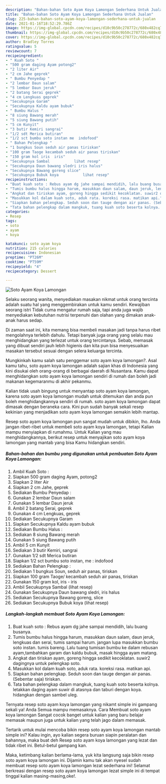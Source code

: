 ```yaml
---
description: "Bahan-bahan Soto Ayam Koya Lamongan Sederhana Untuk Jualan"
title: "Bahan-bahan Soto Ayam Koya Lamongan Sederhana Untuk Jualan"
slug: 225-bahan-bahan-soto-ayam-koya-lamongan-sederhana-untuk-jualan
date: 2021-01-16T18:52:29.786Z
image: https://img-global.cpcdn.com/recipes/d10c9b50c278772c/680x482cq70/soto-ayam-koya-lamongan-foto-resep-utama.jpg
thumbnail: https://img-global.cpcdn.com/recipes/d10c9b50c278772c/680x482cq70/soto-ayam-koya-lamongan-foto-resep-utama.jpg
cover: https://img-global.cpcdn.com/recipes/d10c9b50c278772c/680x482cq70/soto-ayam-koya-lamongan-foto-resep-utama.jpg
author: Bradley Torres
ratingvalue: 5
reviewcount: 7
recipeingredient:
- " Kuah Soto "
- "500 gram daging Ayam potong2"
- "2 liter Air"
- "2 cm Jahe geprek"
- " Bumbu Penyedap "
- "2 lembar Daun salam"
- "5 lembar Daun jeruk"
- "2 batang Serai geprek"
- "4 cm Lengkuas geprek"
- "Secukupnya Garam"
- "Secukupnya Kaldu ayam bubuk"
- " Bumbu Halus "
- "8 siung Bawang merah"
- "5 siung Bawang putih"
- "5 cm Kunyit"
- "3 butir Kemiri sangrai"
- "1/2 sdt Merica butiran"
- "1/2 sct bumbu soto instan me  indofood"
- " Bahan Pelengkap "
- "1 bungkus Soun seduh air panas tiriskan"
- "100 gram Taoge kecambah seduh air panas tiriskan"
- "150 gram kol iris  iris"
- "Secukupnya Sambal           lihat resep"
- "Secukupnya Daun bawang sledri iris halus"
- "Secukupnya Bawang goreng slice"
- "Secukupnya Bubuk koya           lihat resep"
recipeinstructions:
- "Buat kuah soto : Rebus ayam dg jahe sampai mendidih, lalu buang busanya."
- "Tumis bumbu halus hingga harum, masukkan daun salam, daun jeruk, lengkuas dan serai, tumis sampai harum. jangan lupa masukkan bumbu soto instan. tumis bareng. Lalu tuang tumisan bumbu ke dalam rebusan ayam,tambahkan garam dan kaldu bubuk, masak hingga ayam matang."
- "Angkat dan tiriskan ayam, goreng hingga sedikit kecoklatan. suwir2 dagingnya untuk pelengkap soto."
- "Masukkan kol dalam kuah soto, aduk rata. koreksi rasa. matikan api."
- "Siapkan bahan pelengkap. Seduh soon dan tauge dengan air panas. (Sebentar saja) tiriskan."
- "Tata bahan pelengkap dalam mangkuk, tuang kuah soto beserta kolnya. letakkan daging ayam suwir di atasnya dan taburi dengan koya. hidangkan dengan sambel uleg."
categories:
- Resep
tags:
- soto
- ayam
- koya

katakunci: soto ayam koya 
nutrition: 215 calories
recipecuisine: Indonesian
preptime: "PT26M"
cooktime: "PT59M"
recipeyield: "4"
recipecategory: Dessert

---
```



![Soto Ayam Koya Lamongan](https://img-global.cpcdn.com/recipes/d10c9b50c278772c/680x482cq70/soto-ayam-koya-lamongan-foto-resep-utama.jpg)

Selaku seorang wanita, menyediakan masakan nikmat untuk orang tercinta adalah suatu hal yang menggembirakan untuk kamu sendiri. Kewajiban seorang istri Tidak cuma mengatur rumah saja, tapi anda juga wajib menyediakan kebutuhan nutrisi terpenuhi dan olahan yang dimakan anak-anak harus sedap.

Di zaman  saat ini, kita memang bisa membeli masakan jadi tanpa harus ribet mengolahnya terlebih dahulu. Tetapi banyak juga orang yang selalu mau menghidangkan yang terlezat untuk orang tercintanya. Sebab, memasak yang dibuat sendiri jauh lebih higienis dan kita pun bisa menyesuaikan masakan tersebut sesuai dengan selera keluarga tercinta. 



Mungkinkah kamu salah satu penggemar soto ayam koya lamongan?. Asal kamu tahu, soto ayam koya lamongan adalah sajian khas di Indonesia yang kini disukai oleh orang-orang di berbagai daerah di Nusantara. Kamu dapat menghidangkan soto ayam koya lamongan sendiri di rumah dan boleh jadi makanan kegemaranmu di akhir pekanmu.

Kalian tidak usah bingung untuk menyantap soto ayam koya lamongan, karena soto ayam koya lamongan mudah untuk ditemukan dan anda pun boleh menghidangkannya sendiri di rumah. soto ayam koya lamongan dapat dimasak dengan beraneka cara. Kini pun sudah banyak sekali resep kekinian yang menjadikan soto ayam koya lamongan semakin lebih mantap.

Resep soto ayam koya lamongan pun sangat mudah untuk dibikin, lho. Anda jangan ribet-ribet untuk membeli soto ayam koya lamongan, tetapi Kalian mampu menyiapkan di rumahmu. Untuk Kalian yang mau menghidangkannya, berikut resep untuk menyajikan soto ayam koya lamongan yang mantab yang bisa Kamu hidangkan sendiri.

<!--inarticleads1-->

##### Bahan-bahan dan bumbu yang digunakan untuk pembuatan Soto Ayam Koya Lamongan:

1. Ambil  Kuah Soto :
1. Siapkan 500 gram daging Ayam, potong2
1. Siapkan 2 liter Air
1. Siapkan 2 cm Jahe, geprek
1. Sediakan  Bumbu Penyedap :
1. Gunakan 2 lembar Daun salam
1. Gunakan 5 lembar Daun jeruk
1. Ambil 2 batang Serai, geprek
1. Gunakan 4 cm Lengkuas, geprek
1. Sediakan Secukupnya Garam
1. Siapkan Secukupnya Kaldu ayam bubuk
1. Sediakan  Bumbu Halus :
1. Sediakan 8 siung Bawang merah
1. Gunakan 5 siung Bawang putih
1. Ambil 5 cm Kunyit
1. Sediakan 3 butir Kemiri, sangrai
1. Gunakan 1/2 sdt Merica butiran
1. Siapkan 1/2 sct bumbu soto instan, me : indofood
1. Sediakan  Bahan Pelengkap :
1. Sediakan 1 bungkus Soun, seduh air panas, tiriskan
1. Siapkan 100 gram Taoge/ kecambah seduh air panas, tiriskan
1. Gunakan 150 gram kol, iris - iris
1. Ambil Secukupnya Sambal           (lihat resep)
1. Gunakan Secukupnya Daun bawang sledri, iris halus
1. Sediakan Secukupnya Bawang goreng, slice
1. Sediakan Secukupnya Bubuk koya           (lihat resep)




<!--inarticleads2-->

##### Langkah-langkah membuat Soto Ayam Koya Lamongan:

1. Buat kuah soto : Rebus ayam dg jahe sampai mendidih, lalu buang busanya.
1. Tumis bumbu halus hingga harum, masukkan daun salam, daun jeruk, lengkuas dan serai, tumis sampai harum. jangan lupa masukkan bumbu soto instan. tumis bareng. Lalu tuang tumisan bumbu ke dalam rebusan ayam,tambahkan garam dan kaldu bubuk, masak hingga ayam matang.
1. Angkat dan tiriskan ayam, goreng hingga sedikit kecoklatan. suwir2 dagingnya untuk pelengkap soto.
1. Masukkan kol dalam kuah soto, aduk rata. koreksi rasa. matikan api.
1. Siapkan bahan pelengkap. Seduh soon dan tauge dengan air panas. (Sebentar saja) tiriskan.
1. Tata bahan pelengkap dalam mangkuk, tuang kuah soto beserta kolnya. letakkan daging ayam suwir di atasnya dan taburi dengan koya. hidangkan dengan sambel uleg.




Ternyata resep soto ayam koya lamongan yang nikamt simple ini gampang sekali ya! Anda Semua mampu memasaknya. Cara Membuat soto ayam koya lamongan Sangat cocok banget untuk kalian yang baru belajar memasak maupun juga untuk kalian yang telah jago dalam memasak.

Tertarik untuk mulai mencoba bikin resep soto ayam koya lamongan mantab simple ini? Kalau ingin, ayo kalian segera buruan siapin peralatan dan bahannya, maka buat deh Resep soto ayam koya lamongan yang lezat dan tidak ribet ini. Betul-betul gampang kan. 

Maka, ketimbang kalian berlama-lama, yuk kita langsung saja bikin resep soto ayam koya lamongan ini. Dijamin kamu tak akan nyesel sudah membuat resep soto ayam koya lamongan lezat sederhana ini! Selamat berkreasi dengan resep soto ayam koya lamongan lezat simple ini di tempat tinggal kalian masing-masing,oke!.

